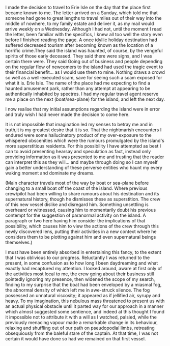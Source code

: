﻿I made the decision to travel to Erie Isle on the day that the place first became known to me. The letter arrived on a Sunday, which told me that someone had gone to great lengths to travel miles out of their way into the middle of nowhere, to my family estate and deliver it, as my mail would arrive weekly on a Wednesday. Although I had not, until the moment I read the letter, been familiar with the specifics, I knew all too well the story even before I finished reading the page. A once idyllic holiday destination had suffered decreased tourism after becoming known as the location of a horrific crime.They said the island was haunted, of course, by the vengeful spirits of those early deceased. They said there were signs, and I was certain there were. They said Going out of business and people depending on the regular flow of newcomers to the island had used the tragic event to their financial benefit... as I would use them to mine. Nothing draws a crowd so well as a well-executed scam, save for seeing such a scam exposed for what it is. Erie Isle. The name of the place had me expecting to find a haunted amusement park, rather than any attempt at appearing to be authentically inhabited by spectres. I had my regular travel agent reserve me a place on the next (boat/sea-plane) for the island, and left the next day.


I now realise that my initial assumptions regarding the island were in error and truly wish I had never made the decision to come here.


It is not impossible that imagination led my senses to betray me and in truth,it is my greatest desire that it is so. That the nightmarish encounters I endured were some hallucinatory product of my over-exposure to the whispered obscenities which were the rumours promulgated by the island's more superstitious residents. For this possibility I have attempted as best I can to avoid presenting hearsay and speculation as fact, instead only providing information as it was presented to me and trusting that the reader can interpret this as they will... and maybe through doing so I can myself gain a better understanding of these perverse entities who haunt my every waking moment and dominate my dreams.


(Main character travels most of the way by boat or sea-plane before changing to a small boat off the coast of the island. Where previous crew/pilot had been willing to share rumours about his destination and its supernatural history, though he dismisses these as superstition. The crew of this new vessel dislike and disregard him. Something unsettling is overheard or witnessed, causing him to momentarily doubt his previous contempt for the suggestion of paranormal activity on the island. A paragraph or two here having him consider the implications of that possibility, which causes him to view the actions of the crew through this newly discovered lens, putting their activities in a new context where he considers them to be plotting against him and even supernatural beings themselves.)


I must have been entirely absorbed in entertaining this fancy, to the extent that I was oblivious to our progress. Reluctantly I was returned to the present, in some confusion as to how long I been daydreaming and what exactly had recaptured my attention. I looked around, aware at first only of the activities most local to me, the crew going about their business still pointedly ignoring my presence, then widened the scope of my search, finding to my surprise that the boat had been enveloped by a miasmal fog, the abnormal density of which left me in awe-struck silence. The fog possessed an unnatural viscosity; it appeared as if jellified air, syrupy and heavy. To my imagination, this nebulous mass threatened to present us with an actual physical obstacle until it parted way for our approach in a manner which almost suggested some sentience, and indeed at this thought I found it impossible not to attribute it with a will as I watched, palsied, while the previously menacing vapour made a remarkable change in its behaviour, relaxing and shuffling out of our path on pseudopodial limbs, retreating obsequiously from the baleful stare of the captain. At that time, I was not certain it would have done so had we remained on that first vessel.